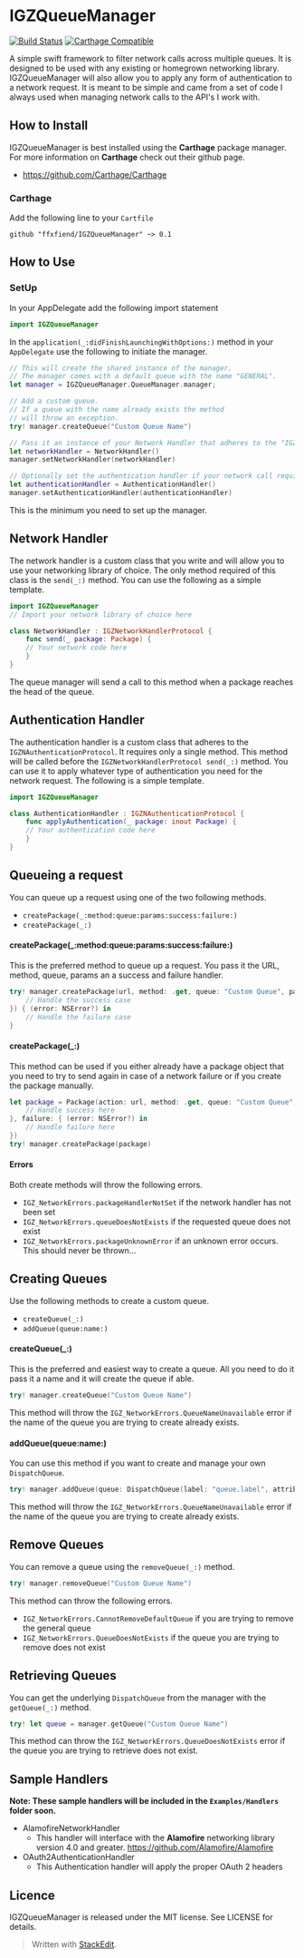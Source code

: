 # IGZQueueManager

[![Build Status](https://travis-ci.org/ffxfiend/IGZQueueManager.svg?branch=master)](https://travis-ci.org/ffxfiend/IGZQueueManager) [![Carthage Compatible](https://img.shields.io/badge/Carthage-compatible-4BC51D.svg?style=flat)](https://github.com/Carthage/Carthage)

A simple swift framework to filter network calls across multiple queues. It is designed to be used with any existing or homegrown networking library. IGZQueueManager will also allow  you to apply any form of authentication to a network request. It is meant to be simple and came from a set of code I always used when managing network calls to the API's I work with.


## How to Install

IGZQueueManager is best installed using the  **Carthage** package manager. For more information on **Carthage** check out their github page. 

- https://github.com/Carthage/Carthage

### Carthage 
Add the following line to your `Cartfile`

```ogdl
github "ffxfiend/IGZQueueManager" ~> 0.1
```

## How to Use

### SetUp

In your AppDelegate add the following import statement

```swift
import IGZQueueManager
```

In the `application(_:didFinishLaunchingWithOptions:)` method in your `AppDelegate` use the following to initiate the manager.

```swift
// This will create the shared instance of the manager.
// The manager comes with a default queue with the name "GENERAL".
let manager = IGZQueueManager.QueueManager.manager;

// Add a custom queue. 
// If a queue with the name already exists the method
// will throw an exception. 
try! manager.createQueue("Custom Queue Name")

// Pass it an instance of your Network Handler that adheres to the "IGZNetworkHandlerProtocol".
let networkHandler = NetworkHandler()
manager.setNetworkHandler(networkHandler)

// Optionally set the authentication handler if your network call required it. 
let authenticationHandler = AuthenticationHandler()
manager.setAuthenticationHandler(authenticationHandler)
```

This is the minimum you need to set up the manager. 

## Network Handler
The network handler is a custom class that you write and will allow you to use your networking library of choice. The only method required of this class is the `send(_:)` method. You can use the following as a simple template.

```swift
import IGZQueueManager
// Import your network library of choice here

class NetworkHandler : IGZNetworkHandlerProtocol {
	func send(_ package: Package) {
	// Your network code here
	}
}
```

The queue manager will send a call to this method when a package reaches the head of the queue. 

## Authentication Handler
The authentication handler is a custom class that adheres to the `IGZNAuthenticationProtocol`.  It requires only a single method. This method will be called before the `IGZNetworkHandlerProtocol send(_:)`  method. You can use it to apply whatever type of authentication you need for the network request. The following is a simple template.

```swift
import IGZQueueManager

class AuthenticationHandler : IGZNAuthenticationProtocol {
	func applyAuthentication(_ package: inout Package) {
	// Your authentication code here
	}
}
```

## Queueing a request
You can queue up a request using one of the two following methods.

- `createPackage(_:method:queue:params:success:failure:)`
- `createPackage(_:)`

#### createPackage(_:method:queue:params:success:failure:)

This is the preferred method to queue up a request. You pass it the URL, method, queue, params an a success and failure handler. 

```swift
try! manager.createPackage(url, method: .get, queue: "Custom Queue", params: [:], success: { (response: Any?) in
	// Handle the success case
}) { (error: NSError?) in
	// Handle the failure case
}
```

#### createPackage(_:)
This method can be used if you either already have a package object that you need to try to send again in case of a network failure or if you create the package manually. 

```swift
let package = Package(action: url, method: .get, queue: "Custom Queue", parameters: [:], headers: [:], success: { (response: Any?) in
	// Handle success here
}, failure: { (error: NSError?) in
	// Handle failure here
})
try! manager.createPackage(package)
```

#### Errors
Both create methods will throw the following errors.

- `IGZ_NetworkErrors.packageHandlerNotSet` if the network handler has not been set
- `IGZ_NetworkErrors.queueDoesNotExists` if the requested queue does not exist
- `IGZ_NetworkErrors.packageUnknownError` if an unknown error occurs. This should never be thrown...

## Creating Queues
Use the following methods to create a custom queue.

- `createQueue(_:)`
- `addQueue(queue:name:)`

#### createQueue(_:)
This is the preferred and easiest way to create a queue. All you need to do it pass it a name and it will create the queue if able. 

```swift
try! manager.createQueue("Custom Queue Name")
```

This method will throw the `IGZ_NetworkErrors.QueueNameUnavailable` error if the name of the queue you are trying to create already exists. 

#### addQueue(queue:name:)
You can use this method if you want to create and manage your own `DispatchQueue`. 

```swift
try! manager.addQueue(queue: DispatchQueue(label: "queue.label", attributes: []), name: "Custom Queue Name");
```

This method will throw the `IGZ_NetworkErrors.QueueNameUnavailable` error if the name of the queue you are trying to create already exists. 

## Remove Queues
You can remove a queue using the `removeQueue(_:)` method.

```swift
try! manager.removeQueue("Custom Queue Name")
```

This method can throw the following errors.

- `IGZ_NetworkErrors.CannotRemoveDefaultQueue` if you are trying to remove the general queue
- `IGZ_NetworkErrors.QueueDoesNotExists` if the queue you are trying to remove does not exist

## Retrieving Queues
You can get the underlying `DispatchQueue` from the manager with the `getQueue(_:)` method.

```swift
try! let queue = manager.getQueue("Custom Queue Name")
```

This method can throw the `IGZ_NetworkErrors.QueueDoesNotExists` error if the queue you are trying to retrieve does not exist.

## Sample Handlers
**Note: These sample handlers will be included in the `Examples/Handlers` folder soon.**

- AlamofireNetworkHandler
	- This handler will interface with the **Alamofire** networking library version 4.0 and greater. https://github.com/Alamofire/Alamofire
- OAuth2AuthenticationHandler
	- This Authentication handler will apply the proper OAuth 2 headers

## Licence
IGZQueueManager is released under the MIT license. See LICENSE for details.

> Written with [StackEdit](https://stackedit.io/).
